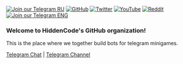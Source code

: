 [![Join our Telegram RU](https://img.shields.io/badge/Telegram-RU-03A500?style=for-the-badge&logo=telegram&logoColor=white&labelColor=blue&color=red)](https://t.me/hidden_coding)
[![GitHub](https://img.shields.io/badge/GitHub-181717?style=for-the-badge&logo=github&logoColor=white)](https://github.com/aero25x)
[![Twitter](https://img.shields.io/badge/Twitter-1DA1F2?style=for-the-badge&logo=x&logoColor=white)](https://x.com/aero25x)
[![YouTube](https://img.shields.io/badge/YouTube-FF0000?style=for-the-badge&logo=youtube&logoColor=white)](https://www.youtube.com/@flaming_chameleon)
[![Reddit](https://img.shields.io/badge/Reddit-FF3A00?style=for-the-badge&logo=reddit&logoColor=white)](https://www.reddit.com/r/HiddenCode/)
[![Join our Telegram ENG](https://img.shields.io/badge/Telegram-EN-03A500?style=for-the-badge&logo=telegram&logoColor=white&labelColor=blue&color=red)](https://t.me/hidden_coding_en)



### Welcome to HiddenCode's GitHub organization!

This is the place where we together build bots for telegram minigames.

[Telegram Chat](https://t.me/hidden_codding_chat) | [Telegram Channel](https://t.me/hidden_coding)
